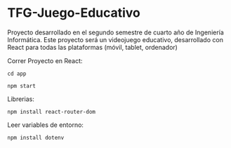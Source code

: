 # TFG-Juego-Educativo
Proyecto desarrollado en el segundo semestre de cuarto año de Ingeniería Informática. Este proyecto será un videojuego educativo, desarrollado con React para todas las plataformas (móvil, tablet, ordenador)

Correr Proyecto en React:

```
cd app
```
```
npm start
```

Librerias:

```
npm install react-router-dom
```

Leer variables de entorno:

```
npm install dotenv
```
